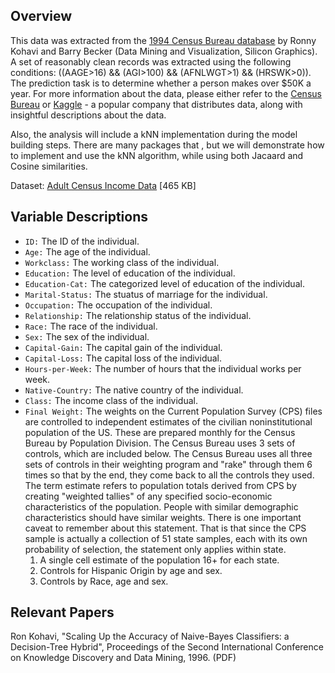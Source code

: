 ## Overview

This data was extracted from the [1994 Census Bureau database](http://www.census.gov/en.html) by Ronny Kohavi and Barry Becker (Data Mining and Visualization, Silicon Graphics). A set of reasonably clean records was extracted using the following conditions: ((AAGE>16) && (AGI>100) && (AFNLWGT>1) && (HRSWK>0)). The prediction task is to determine whether a person makes over $50K a year. For more information about the data, please either refer to the [Census Bureau](http://www.census.gov/en.html) or [Kaggle](https://www.kaggle.com/uciml/adult-census-income/home) - a popular company that distributes data, along with insightful descriptions about the data.

Also, the analysis will include a kNN implementation during the model building steps. There are many packages that , but we will demonstrate how to implement and use the kNN algorithm, while using both Jacaard and Cosine similarities.

Dataset: [Adult Census Income Data](https://www.kaggle.com/uciml/adult-census-income/home) [465 KB]

## Variable Descriptions

- `ID:` The ID of the individual.
- `Age:` The age of the individual.
- `Workclass:` The working class of the individual.
- `Education:` The level of education of the individual.
- `Education-Cat:` The categorized level of education of the individual.
- `Marital-Status:` The stuatus of marriage for the individual.
- `Occupation:` The occupation of the individual.
- `Relationship:` The relationship status of the individual.
- `Race:` The race of the individual.
- `Sex:` The sex of the individual.
- `Capital-Gain:` The capital gain of the individual.
- `Capital-Loss:` The capital loss of the individual.
- `Hours-per-Week:` The number of hours that the individual works per week.
- `Native-Country:` The native country of the individual.
- `Class:` The income class of the individual.
- `Final Weight:` The weights on the Current Population Survey (CPS) files are controlled to independent estimates of the civilian noninstitutional population of the US. These are prepared monthly for the Census Bureau by Population Division. The Census Bureau uses 3 sets of controls, which are included below. The Census Bureau uses all three sets of controls in their weighting program and "rake" through them 6 times so that by the end, they come back to all the controls they used. The term estimate refers to population totals derived from CPS by creating "weighted tallies" of any specified socio-economic characteristics of the population. People with similar demographic characteristics should have similar weights. There is one important caveat to remember about this statement. That is that since the CPS sample is actually a collection of 51 state samples, each with its own probability of selection, the statement only applies within state.
  1. A single cell estimate of the population 16+ for each state.
  2. Controls for Hispanic Origin by age and sex.
  3. Controls by Race, age and sex.  


## Relevant Papers
Ron Kohavi, "Scaling Up the Accuracy of Naive-Bayes Classifiers: a Decision-Tree Hybrid", Proceedings of the Second International Conference on Knowledge Discovery and Data Mining, 1996. (PDF)
